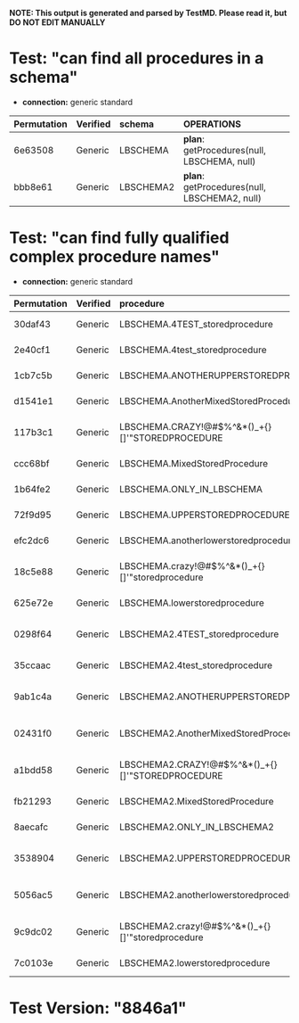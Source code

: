 **NOTE: This output is generated and parsed by TestMD. Please read it, but DO NOT EDIT MANUALLY**

# Test: "can find all procedures in a schema" #

- **connection:** generic standard

| Permutation | Verified | schema    | OPERATIONS
| :---------- | :------- | :-------- | :------
| 6e63508     | Generic  | LBSCHEMA  | **plan**: getProcedures(null, LBSCHEMA, null)
| bbb8e61     | Generic  | LBSCHEMA2 | **plan**: getProcedures(null, LBSCHEMA2, null)

# Test: "can find fully qualified complex procedure names" #

- **connection:** generic standard

| Permutation | Verified | procedure                                         | OPERATIONS
| :---------- | :------- | :------------------------------------------------ | :------
| 30daf43     | Generic  | LBSCHEMA.4TEST_storedprocedure                    | **plan**: getProcedures(null, LBSCHEMA, 4TEST\_storedprocedure)
| 2e40cf1     | Generic  | LBSCHEMA.4test_storedprocedure                    | **plan**: getProcedures(null, LBSCHEMA, 4test\_storedprocedure)
| 1cb7c5b     | Generic  | LBSCHEMA.ANOTHERUPPERSTOREDPROCEDURE              | **plan**: getProcedures(null, LBSCHEMA, ANOTHERUPPERSTOREDPROCEDURE)
| d1541e1     | Generic  | LBSCHEMA.AnotherMixedStoredProcedure              | **plan**: getProcedures(null, LBSCHEMA, AnotherMixedStoredProcedure)
| 117b3c1     | Generic  | LBSCHEMA.CRAZY!@#\$%^&*()_+{}[]'"STOREDPROCEDURE  | **plan**: getProcedures(null, LBSCHEMA, CRAZY!@#\\$\%^&*()\_+{}[]'"STOREDPROCEDURE)
| ccc68bf     | Generic  | LBSCHEMA.MixedStoredProcedure                     | **plan**: getProcedures(null, LBSCHEMA, MixedStoredProcedure)
| 1b64fe2     | Generic  | LBSCHEMA.ONLY_IN_LBSCHEMA                         | **plan**: getProcedures(null, LBSCHEMA, ONLY\_IN\_LBSCHEMA)
| 72f9d95     | Generic  | LBSCHEMA.UPPERSTOREDPROCEDURE                     | **plan**: getProcedures(null, LBSCHEMA, UPPERSTOREDPROCEDURE)
| efc2dc6     | Generic  | LBSCHEMA.anotherlowerstoredprocedure              | **plan**: getProcedures(null, LBSCHEMA, anotherlowerstoredprocedure)
| 18c5e88     | Generic  | LBSCHEMA.crazy!@#\$%^&*()_+{}[]'"storedprocedure  | **plan**: getProcedures(null, LBSCHEMA, crazy!@#\\$\%^&*()\_+{}[]'"storedprocedure)
| 625e72e     | Generic  | LBSCHEMA.lowerstoredprocedure                     | **plan**: getProcedures(null, LBSCHEMA, lowerstoredprocedure)
| 0298f64     | Generic  | LBSCHEMA2.4TEST_storedprocedure                   | **plan**: getProcedures(null, LBSCHEMA2, 4TEST\_storedprocedure)
| 35ccaac     | Generic  | LBSCHEMA2.4test_storedprocedure                   | **plan**: getProcedures(null, LBSCHEMA2, 4test\_storedprocedure)
| 9ab1c4a     | Generic  | LBSCHEMA2.ANOTHERUPPERSTOREDPROCEDURE             | **plan**: getProcedures(null, LBSCHEMA2, ANOTHERUPPERSTOREDPROCEDURE)
| 02431f0     | Generic  | LBSCHEMA2.AnotherMixedStoredProcedure             | **plan**: getProcedures(null, LBSCHEMA2, AnotherMixedStoredProcedure)
| a1bdd58     | Generic  | LBSCHEMA2.CRAZY!@#\$%^&*()_+{}[]'"STOREDPROCEDURE | **plan**: getProcedures(null, LBSCHEMA2, CRAZY!@#\\$\%^&*()\_+{}[]'"STOREDPROCEDURE)
| fb21293     | Generic  | LBSCHEMA2.MixedStoredProcedure                    | **plan**: getProcedures(null, LBSCHEMA2, MixedStoredProcedure)
| 8aecafc     | Generic  | LBSCHEMA2.ONLY_IN_LBSCHEMA2                       | **plan**: getProcedures(null, LBSCHEMA2, ONLY\_IN\_LBSCHEMA2)
| 3538904     | Generic  | LBSCHEMA2.UPPERSTOREDPROCEDURE                    | **plan**: getProcedures(null, LBSCHEMA2, UPPERSTOREDPROCEDURE)
| 5056ac5     | Generic  | LBSCHEMA2.anotherlowerstoredprocedure             | **plan**: getProcedures(null, LBSCHEMA2, anotherlowerstoredprocedure)
| 9c9dc02     | Generic  | LBSCHEMA2.crazy!@#\$%^&*()_+{}[]'"storedprocedure | **plan**: getProcedures(null, LBSCHEMA2, crazy!@#\\$\%^&*()\_+{}[]'"storedprocedure)
| 7c0103e     | Generic  | LBSCHEMA2.lowerstoredprocedure                    | **plan**: getProcedures(null, LBSCHEMA2, lowerstoredprocedure)

# Test Version: "8846a1" #
